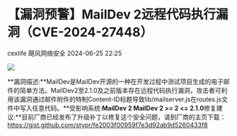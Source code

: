 #  【漏洞预警】MailDev 2远程代码执行漏洞（CVE-2024-27448）   
cexlife  飓风网络安全   2024-06-25 22:25  
  
![](https://mmbiz.qpic.cn/mmbiz_png/ibhQpAia4xu01mgahwu3uqTYLKqa38JsUUg0ICkCILfXdJrKbG769iciatqR8nc6ha0ZtiaObE0ctAicp8cxLa2icMNibw/640?wx_fmt=png&from=appmsg "")  
  
**漏洞描述:**MailDev是MailDev开源的一种在开发过程中测试项目生成的电子邮件的简单方法。MailDev2至2.1.0及之前版本存在远程代码执行漏洞，攻击者可利用该漏洞通过邮件附件的特制Content-ID标题导致lib/mailserver.js在routes.js文件中写入任意代码。**受影响系统:**MailDev 2 MailDev 2 >= 2 <= 2.1.0**修复建议:**目前厂商已经发布了升级补丁以修复这个安全问题，请到厂商的主页下载：https://gist.github.com/stypr/fe2003f00959f7e3d92ab9d5260433f8  
  
